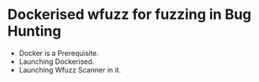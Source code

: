 # Dockerised wfuzz for fuzzing in Bug Hunting
- Docker is a Prerequisite.
- Launching Dockerised.
- Launching Wfuzz Scanner in it.
